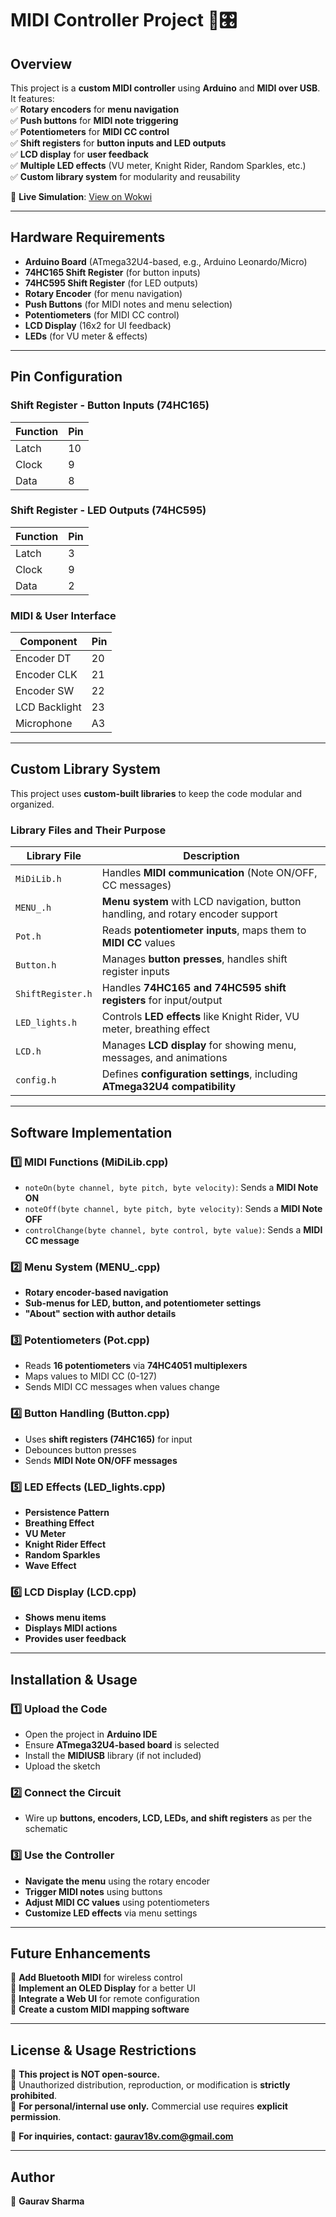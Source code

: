 # **MIDI Controller Project** 🎵🎛️  

## **Overview**  
This project is a **custom MIDI controller** using **Arduino** and **MIDI over USB**. It features:  
✅ **Rotary encoders** for **menu navigation**  
✅ **Push buttons** for **MIDI note triggering**  
✅ **Potentiometers** for **MIDI CC control**  
✅ **Shift registers** for **button inputs and LED outputs**  
✅ **LCD display** for **user feedback**  
✅ **Multiple LED effects** (VU meter, Knight Rider, Random Sparkles, etc.)  
✅ **Custom library system** for modularity and reusability  

🔗 **Live Simulation**: [View on Wokwi](https://wokwi.com/projects/393050034647400449)  

---

## **Hardware Requirements**  
- **Arduino Board** (ATmega32U4-based, e.g., Arduino Leonardo/Micro)  
- **74HC165 Shift Register** (for button inputs)  
- **74HC595 Shift Register** (for LED outputs)  
- **Rotary Encoder** (for menu navigation)  
- **Push Buttons** (for MIDI notes and menu selection)  
- **Potentiometers** (for MIDI CC control)  
- **LCD Display** (16x2 for UI feedback)  
- **LEDs** (for VU meter & effects)  

---

## **Pin Configuration**  
### **Shift Register - Button Inputs (74HC165)**  
| Function | Pin |  
|----------|----|  
| Latch    | 10 |  
| Clock    | 9  |  
| Data     | 8  |  

### **Shift Register - LED Outputs (74HC595)**  
| Function | Pin |  
|----------|----|  
| Latch    | 3  |  
| Clock    | 9  |  
| Data     | 2  |  

### **MIDI & User Interface**  
| Component     | Pin |  
|--------------|----|  
| Encoder DT   | 20 |  
| Encoder CLK  | 21 |  
| Encoder SW   | 22 |  
| LCD Backlight| 23 |  
| Microphone   | A3 |  

---

## **Custom Library System**
This project uses **custom-built libraries** to keep the code modular and organized.

### **Library Files and Their Purpose**
| Library File | Description |
|-------------|------------|
| `MiDiLib.h` | Handles **MIDI communication** (Note ON/OFF, CC messages) |
| `MENU_.h` | **Menu system** with LCD navigation, button handling, and rotary encoder support |
| `Pot.h` | Reads **potentiometer inputs**, maps them to **MIDI CC** values |
| `Button.h` | Manages **button presses**, handles shift register inputs |
| `ShiftRegister.h` | Handles **74HC165 and 74HC595 shift registers** for input/output |
| `LED_lights.h` | Controls **LED effects** like Knight Rider, VU meter, breathing effect |
| `LCD.h` | Manages **LCD display** for showing menu, messages, and animations |
| `config.h` | Defines **configuration settings**, including **ATmega32U4 compatibility** |

---

## **Software Implementation**  
### **1️⃣ MIDI Functions (MiDiLib.cpp)**
- `noteOn(byte channel, byte pitch, byte velocity)`: Sends a **MIDI Note ON**  
- `noteOff(byte channel, byte pitch, byte velocity)`: Sends a **MIDI Note OFF**  
- `controlChange(byte channel, byte control, byte value)`: Sends a **MIDI CC message**  

### **2️⃣ Menu System (MENU_.cpp)**
- **Rotary encoder-based navigation**  
- **Sub-menus for LED, button, and potentiometer settings**  
- **"About" section with author details**  

### **3️⃣ Potentiometers (Pot.cpp)**
- Reads **16 potentiometers** via **74HC4051 multiplexers**  
- Maps values to MIDI CC (0-127)  
- Sends MIDI CC messages when values change  

### **4️⃣ Button Handling (Button.cpp)**
- Uses **shift registers (74HC165)** for input  
- Debounces button presses  
- Sends **MIDI Note ON/OFF messages**  

### **5️⃣ LED Effects (LED_lights.cpp)**
- **Persistence Pattern**  
- **Breathing Effect**  
- **VU Meter**  
- **Knight Rider Effect**  
- **Random Sparkles**  
- **Wave Effect**  

### **6️⃣ LCD Display (LCD.cpp)**
- **Shows menu items**  
- **Displays MIDI actions**  
- **Provides user feedback**  

---

## **Installation & Usage**
### **1️⃣ Upload the Code**
- Open the project in **Arduino IDE**  
- Ensure **ATmega32U4-based board** is selected  
- Install the **MIDIUSB** library (if not included)  
- Upload the sketch  

### **2️⃣ Connect the Circuit**
- Wire up **buttons, encoders, LCD, LEDs, and shift registers** as per the schematic  

### **3️⃣ Use the Controller**
- **Navigate the menu** using the rotary encoder  
- **Trigger MIDI notes** using buttons  
- **Adjust MIDI CC values** using potentiometers  
- **Customize LED effects** via menu settings  

---

## **Future Enhancements**
🔹 **Add Bluetooth MIDI** for wireless control  
🔹 **Implement an OLED Display** for a better UI  
🔹 **Integrate a Web UI** for remote configuration  
🔹 **Create a custom MIDI mapping software**  

---

## **License & Usage Restrictions**  
📌 **This project is NOT open-source.**  
📌 Unauthorized distribution, reproduction, or modification is **strictly prohibited**.  
📌 **For personal/internal use only.** Commercial use requires **explicit permission**.  

📧 **For inquiries, contact: gaurav18v.com@gmail.com**  

---

## **Author**  
👤 **Gaurav Sharma** 
